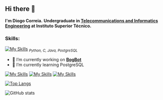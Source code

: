 ## Hi there 👋
**I'm Diogo Correia.**
**Undergraduate in [Telecommunications and Informatics Engineering](https://tecnico.ulisboa.pt/en/education/courses/masters-programmes/telecommunications-and-informatics-engineering/) at Instituto Superior Técnico.**


### Skills:
[![My Skills](https://skillicons.dev/icons?i=py,c,java,postgres)](https://skillicons.dev)
<sub>*Python, C, Java, PostgreSQL*</sub>


- 🔭 I’m currently working on [**BogBot**](https://github.com/DiogoCorreia03/BogBot)
- 🌱 I’m currently learning PostgreSQL 


[![My Skills](https://skillicons.dev/icons?i=github)](https://github.com/DiogoCorreia03)  [![My Skills](https://skillicons.dev/icons?i=linkedin)](https://www.linkedin.com/in/diogocorreia03/)  [![My Skills](https://skillicons.dev/icons?i=discord)](discordapp.com/users/314458509184073728)  

[![Top Langs](https://github-readme-stats.vercel.app/api/top-langs/?username=DiogoCorreia03&layout=compact)](https://github.com/anuraghazra/github-readme-stats)

![GitHub stats](https://github-readme-stats.vercel.app/api?username=DiogoCorreia03&show_icons=true&count_private=true)  

